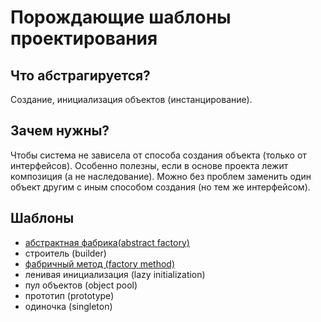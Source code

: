 # Порождающие шаблоны проектирования

## Что абстрагируется?

Создание, инициализация объектов (инстанцирование). 

## Зачем нужны?

Чтобы система не зависела от способа создания объекта (только от интерфейсов). 
Особенно полезны, если в основе проекта лежит композиция (а не наследование).
Можно без проблем заменить один объект другим с иным способом создания (но тем же интерфейсом).

## Шаблоны

* [абстрактная фабрика(abstract factory)](https://github.com/Mohnatus/design-patterns-js/tree/master/creational/abstractFactory)
* строитель (builder)
* [фабричный метод (factory method)](https://github.com/Mohnatus/design-patterns-js/tree/master/creational/factoryMethod)
* ленивая инициализация (lazy initialization)
* пул объектов (object pool)
* прототип (prototype)
* одиночка (singleton)